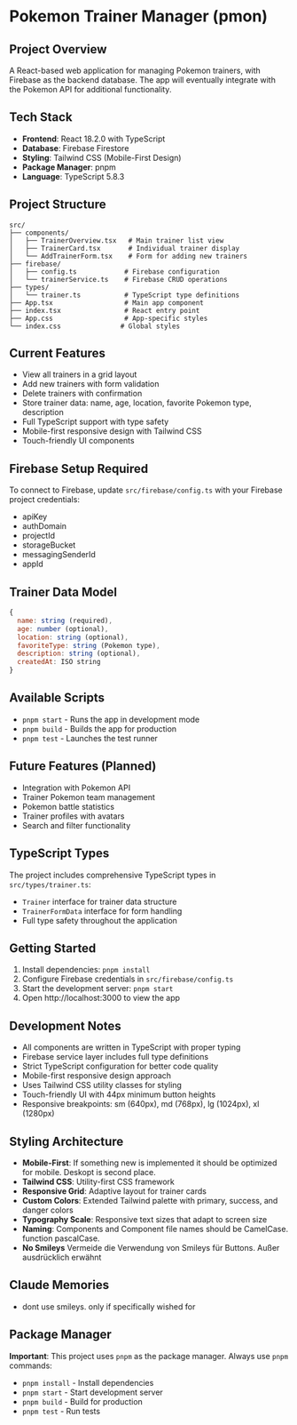 # Pokemon Trainer Manager (pmon)

## Project Overview
A React-based web application for managing Pokemon trainers, with Firebase as the backend database. The app will eventually integrate with the Pokemon API for additional functionality.

## Tech Stack
- **Frontend**: React 18.2.0 with TypeScript
- **Database**: Firebase Firestore
- **Styling**: Tailwind CSS (Mobile-First Design)
- **Package Manager**: pnpm
- **Language**: TypeScript 5.8.3

## Project Structure
```
src/
├── components/
│   ├── TrainerOverview.tsx   # Main trainer list view
│   ├── TrainerCard.tsx       # Individual trainer display
│   └── AddTrainerForm.tsx    # Form for adding new trainers
├── firebase/
│   ├── config.ts            # Firebase configuration
│   └── trainerService.ts    # Firebase CRUD operations
├── types/
│   └── trainer.ts           # TypeScript type definitions
├── App.tsx                  # Main app component
├── index.tsx                # React entry point
├── App.css                  # App-specific styles
└── index.css               # Global styles
```

## Current Features
- View all trainers in a grid layout
- Add new trainers with form validation
- Delete trainers with confirmation
- Store trainer data: name, age, location, favorite Pokemon type, description
- Full TypeScript support with type safety
- Mobile-first responsive design with Tailwind CSS
- Touch-friendly UI components

## Firebase Setup Required
To connect to Firebase, update `src/firebase/config.ts` with your Firebase project credentials:
- apiKey
- authDomain
- projectId
- storageBucket
- messagingSenderId
- appId

## Trainer Data Model
```javascript
{
  name: string (required),
  age: number (optional),
  location: string (optional),
  favoriteType: string (Pokemon type),
  description: string (optional),
  createdAt: ISO string
}
```

## Available Scripts
- `pnpm start` - Runs the app in development mode
- `pnpm build` - Builds the app for production
- `pnpm test` - Launches the test runner

## Future Features (Planned)
- Integration with Pokemon API
- Trainer Pokemon team management
- Pokemon battle statistics
- Trainer profiles with avatars
- Search and filter functionality

## TypeScript Types
The project includes comprehensive TypeScript types in `src/types/trainer.ts`:
- `Trainer` interface for trainer data structure
- `TrainerFormData` interface for form handling
- Full type safety throughout the application

## Getting Started
1. Install dependencies: `pnpm install`
2. Configure Firebase credentials in `src/firebase/config.ts`
3. Start the development server: `pnpm start`
4. Open http://localhost:3000 to view the app

## Development Notes
- All components are written in TypeScript with proper typing
- Firebase service layer includes full type definitions
- Strict TypeScript configuration for better code quality
- Mobile-first responsive design approach
- Uses Tailwind CSS utility classes for styling
- Touch-friendly UI with 44px minimum button heights
- Responsive breakpoints: sm (640px), md (768px), lg (1024px), xl (1280px)

## Styling Architecture
- **Mobile-First**: If something new is implemented it should be optimized for mobile. Deskopt is second place.
- **Tailwind CSS**: Utility-first CSS framework
- **Responsive Grid**: Adaptive layout for trainer cards
- **Custom Colors**: Extended Tailwind palette with primary, success, and danger colors
- **Typography Scale**: Responsive text sizes that adapt to screen size
- **Naming**: Components and Component file names should be CamelCase. function pascalCase.
- **No Smileys** Vermeide die Verwendung von Smileys für Buttons. Außer ausdrücklich erwähnt

## Claude Memories
- dont use smileys. only if specifically wished for

## Package Manager
**Important**: This project uses `pnpm` as the package manager. Always use `pnpm` commands:
- `pnpm install` - Install dependencies
- `pnpm start` - Start development server
- `pnpm build` - Build for production
- `pnpm test` - Run tests